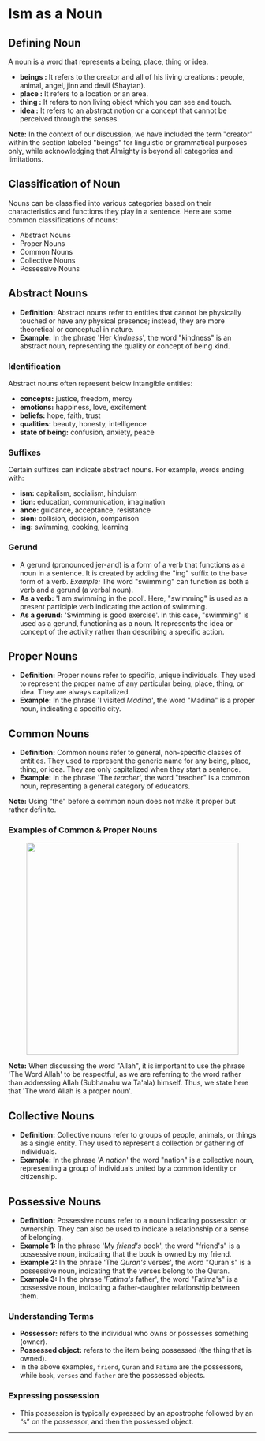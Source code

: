 # Ism as a Noun

## Defining Noun
A noun is a word that represents a being, place, thing or idea.
- **beings :** It refers to the creator and all of his living creations : people, animal, angel, jinn and devil (Shaytan).
- **place :** It refers to a location or an area.
- **thing :** It refers to non living object which you can see and touch.
- **idea :** It refers to an abstract notion or a concept that cannot be perceived through the senses.

**Note:** In the context of our discussion, we have included the term "creator" within the section labeled "beings" for linguistic or grammatical purposes only, while acknowledging that Almighty is beyond all categories and limitations.

## Classification of Noun
Nouns can be classified into various categories based on their characteristics and functions they play in a sentence. Here are some common classifications of nouns:
- Abstract Nouns
- Proper Nouns
- Common Nouns
- Collective Nouns
- Possessive Nouns

## Abstract Nouns
- **Definition:** Abstract nouns refer to entities that cannot be physically touched or have any physical presence; instead, they are more theoretical or conceptual in nature.
- **Example:** In the phrase 'Her *kindness*', the word "kindness" is an abstract noun, representing the quality or concept of being kind.

### Identification
Abstract nouns often represent below intangible entities:
- **concepts:** justice, freedom, mercy
- **emotions:** happiness, love, excitement
- **beliefs:** hope, faith, trust
- **qualities:** beauty, honesty, intelligence
- **state of being:** confusion, anxiety, peace

### Suffixes
Certain suffixes can indicate abstract nouns. For example, words ending with:
- **ism:** capitalism, socialism, hinduism
- **tion:** education, communication, imagination
- **ance:** guidance, acceptance, resistance
- **sion:** collision, decision, comparison
- **ing:** swimming, cooking, learning

### Gerund
- A gerund (pronounced jer-and) is a form of a verb that functions as a noun in a sentence. It is created by adding the "ing" suffix to the base form of a verb. *Example:* The word "swimming" can function as both a verb and a gerund (a verbal noun).
- **As a verb:** 'I am swimming in the pool'. Here, "swimming" is used as a present participle verb indicating the action of swimming.
- **As a gerund:** 'Swimming is good exercise'. In this case, "swimming" is used as a gerund, functioning as a noun. It represents the idea or concept of the activity rather than describing a specific action.

## Proper Nouns
- **Definition:** Proper nouns refer to specific, unique individuals. They used to represent the proper name of any particular being, place, thing, or idea. They are always capitalized.
- **Example:**  In the phrase 'I visited *Madina*', the word "Madina" is a proper noun, indicating a specific city.

## Common Nouns
- **Definition:** Common nouns refer to general, non-specific classes of entities. They used to represent the generic name for any being, place, thing, or idea. They are only capitalized when they start a sentence.
- **Example:** In the phrase 'The *teacher*', the word "teacher" is a common noun, representing a general category of educators.

**Note:** Using "the" before a common noun does not make it proper but rather definite.

### Examples of Common & Proper Nouns

<p align="center">
  <img src="https://github.com/mdfnam/QnA/assets/156814846/529dfc11-d675-4d18-abdc-8df61fd7b458" width="430">
</p>

**Note:** When discussing the word "Allah", it is important to use the phrase 'The Word Allah' to be respectful, as we are referring to the word rather than addressing Allah (Subhanahu wa Ta'ala) himself. Thus, we state here that 'The word Allah is a proper noun'.

## Collective Nouns
- **Definition:** Collective nouns refer to groups of people, animals, or things as a single entity. They used to represent a collection or gathering of individuals.
- **Example:** In the phrase 'A *nation*' the word "nation" is a collective noun, representing a group of individuals united by a common identity or citizenship.

## Possessive Nouns
- **Definition:** Possessive nouns refer to a noun indicating possession or ownership. They can also be used to indicate a relationship or a sense of belonging.
- **Example 1:** In the phrase 'My *friend's* book', the word "friend's" is a possessive noun, indicating that the book is owned by my friend.
- **Example 2:** In the phrase 'The *Quran's* verses', the word "Quran's" is a possessive noun, indicating that the verses belong to the Quran.
- **Example 3:** In the phrase '*Fatima's* father', the word "Fatima's" is a possessive noun, indicating a father-daughter relationship between them.

### Understanding Terms
- **Possessor:** refers to the individual who owns or possesses something (owner).
- **Possessed object:** refers to the item being possessed (the thing that is owned).
- In the above examples, `friend`, `Quran` and `Fatima` are the possessors, while `book`, `verses` and `father` are the possessed objects.

### Expressing possession
- This possession is typically expressed by an apostrophe followed by an “s” on the possessor, and then the possessed object.

---
